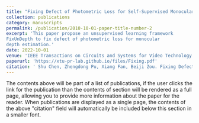 ```yaml
---
title: "Fixing Defect of Photometric Loss for Self-Supervised Monocular Depth Estimation"
collection: publications
category: manuscripts
permalink: /publication/2010-10-01-paper-title-number-2
excerpt: 'This paper propose an unsupervised learning framework
FixUnDepth to fix defect of photometric loss for monocular
depth estimation.'
date: 2022-10-01
venue: 'IEEE Transactions on Circuits and Systems for Video Technology'
paperurl: 'https://xtu-pr-lab.github.io/files/Fixing.pdf'
citation: '	Shu Chen, Zhengdong Pu, Xiang Fan, Beiji Zou. Fixing Defect of Photometric Loss for Self-Supervised Monocular Depth Estimation. IEEE Transactions on Circuits and Systems for Video Technology, 2022, 32(3): 1328-1338.'
---
```


The contents above will be part of a list of publications, if the user clicks the link for the publication than the contents of section will be rendered as a full page, allowing you to provide more information about the paper for the reader. When publications are displayed as a single page, the contents of the above "citation" field will automatically be included below this section in a smaller font.
